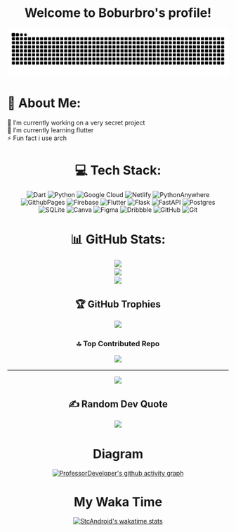 <h1 align="center">
  Welcome to Boburbro's profile!
  
</h1>

<div>
  <img src="https://github.com/Boburbro/Boburbro/blob/output/github-contribution-grid-snake-dark.svg" alt="snake"></center>
</div>

# 💫 About Me:
🔭 I’m currently working on a very secret project<br>🌱 I’m currently learning flutter<br>⚡ Fun fact i use arch

<div align="center">

# 💻 Tech Stack:
![Dart](https://img.shields.io/badge/dart-%230175C2.svg?style=for-the-badge&logo=dart&logoColor=white) ![Python](https://img.shields.io/badge/python-3670A0?style=for-the-badge&logo=python&logoColor=ffdd54) ![Google Cloud](https://img.shields.io/badge/GoogleCloud-%234285F4.svg?style=for-the-badge&logo=google-cloud&logoColor=white) ![Netlify](https://img.shields.io/badge/netlify-%23000000.svg?style=for-the-badge&logo=netlify&logoColor=#00C7B7) ![PythonAnywhere](https://img.shields.io/badge/pythonanywhere-%232F9FD7.svg?style=for-the-badge&logo=pythonanywhere&logoColor=151515) ![GithubPages](https://img.shields.io/badge/github%20pages-121013?style=for-the-badge&logo=github&logoColor=white) ![Firebase](https://img.shields.io/badge/firebase-%23039BE5.svg?style=for-the-badge&logo=firebase) ![Flutter](https://img.shields.io/badge/Flutter-%2302569B.svg?style=for-the-badge&logo=Flutter&logoColor=white) ![Flask](https://img.shields.io/badge/flask-%23000.svg?style=for-the-badge&logo=flask&logoColor=white) ![FastAPI](https://img.shields.io/badge/FastAPI-005571?style=for-the-badge&logo=fastapi) ![Postgres](https://img.shields.io/badge/postgres-%23316192.svg?style=for-the-badge&logo=postgresql&logoColor=white) ![SQLite](https://img.shields.io/badge/sqlite-%2307405e.svg?style=for-the-badge&logo=sqlite&logoColor=white) ![Canva](https://img.shields.io/badge/Canva-%2300C4CC.svg?style=for-the-badge&logo=Canva&logoColor=white) ![Figma](https://img.shields.io/badge/figma-%23F24E1E.svg?style=for-the-badge&logo=figma&logoColor=white) ![Dribbble](https://img.shields.io/badge/Dribbble-EA4C89?style=for-the-badge&logo=dribbble&logoColor=white) ![GitHub](https://img.shields.io/badge/github-%23121011.svg?style=for-the-badge&logo=github&logoColor=white) ![Git](https://img.shields.io/badge/git-%23F05033.svg?style=for-the-badge&logo=git&logoColor=white)
# 📊 GitHub Stats:
![](https://github-readme-stats.vercel.app/api?username=Boburbro&theme=dark&hide_border=false&include_all_commits=true&count_private=true)<br/>
![](https://github-readme-streak-stats.herokuapp.com/?user=Boburbro&theme=dark&hide_border=false)<br/>
![](https://github-readme-stats.vercel.app/api/top-langs/?username=Boburbro&theme=dark&hide_border=false&include_all_commits=true&count_private=true&layout=compact)

## 🏆 GitHub Trophies
![](https://github-profile-trophy.vercel.app/?username=Boburbro&theme=radical&no-frame=false&no-bg=true&margin-w=4)

### 🔝 Top Contributed Repo
![](https://github-contributor-stats.vercel.app/api?username=Boburbro&limit=5&theme=dark&combine_all_yearly_contributions=true)

---
[![](https://visitcount.itsvg.in/api?id=Boburbro&icon=2&color=0)](https://visitcount.itsvg.in)


## ✍️ Random Dev Quote
![](https://quotes-github-readme.vercel.app/api?type=horizontal&theme=radical)


# Diagram 

[![ProfessorDeveloper's github activity graph](https://github-readme-activity-graph.vercel.app/graph?username=Boburbro&theme=dracula)](https://github.com/Boburbro)

# My Waka Time
[![StcAndroid's wakatime stats](https://github-readme-stats.vercel.app/api/wakatime?username=Boburbro&theme=radical)](https://wakatime.com/@Boburbro)


</div>

<!-- Proudly created with GPRM ( https://gprm.itsvg.in ) -->
